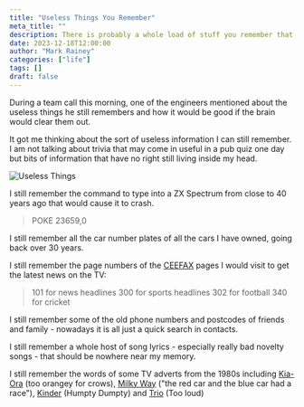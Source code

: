 ```yaml
---
title: "Useless Things You Remember"
meta_title: ""
description: There is probably a whole load of stuff you remember that you have no need to and will never use again.
date: 2023-12-18T12:00:00
author: "Mark Rainey"
categories: ["life"]
tags: []
draft: false
---
```


During a team call this morning, one of the engineers mentioned about the useless things he still remembers and how it would be good if the brain would clear them out.


It got me thinking about the sort of useless information I can still remember. I am not talking about trivia that may come in useful in a pub quiz one day but bits of information that have no right still living inside my head.

<img src="/blog/UselessThings.png" title="Useless Things" class="mid-image"></img>

I still remember the command to type into a ZX Spectrum from close to 40 years ago that would cause it to crash. 

> POKE 23659,0

I still remember all the car number plates of all the cars I have owned, going back over 30 years.

I still remember the page numbers of the [CEEFAX](https://en.wikipedia.org/wiki/Ceefax) pages I would visit to get the latest news on the TV:

> 101 for news headlines
> 300 for sports headlines
> 302 for football
> 340 for cricket

I still remember some of the old phone numbers and postcodes of friends and family - nowadays it is all just a quick search in contacts.

I still remember a whole host of song lyrics - especially really bad novelty songs - that should be nowhere near my memory.

I still remember the words of some TV adverts from the 1980s including [Kia-Ora](https://www.youtube.com/watch?v=Jr-gE36SYvQ) (too orangey for crows), [Milky Way](https://www.youtube.com/watch?v=tsNP7IqB1rY) ("the red car and the blue car had a race"), [Kinder](https://www.youtube.com/watch?v=d7fNQt8_XEc) (Humpty Dumpty) and [Trio](https://www.youtube.com/watch?v=REuTGVftxSQ) (Too loud)

